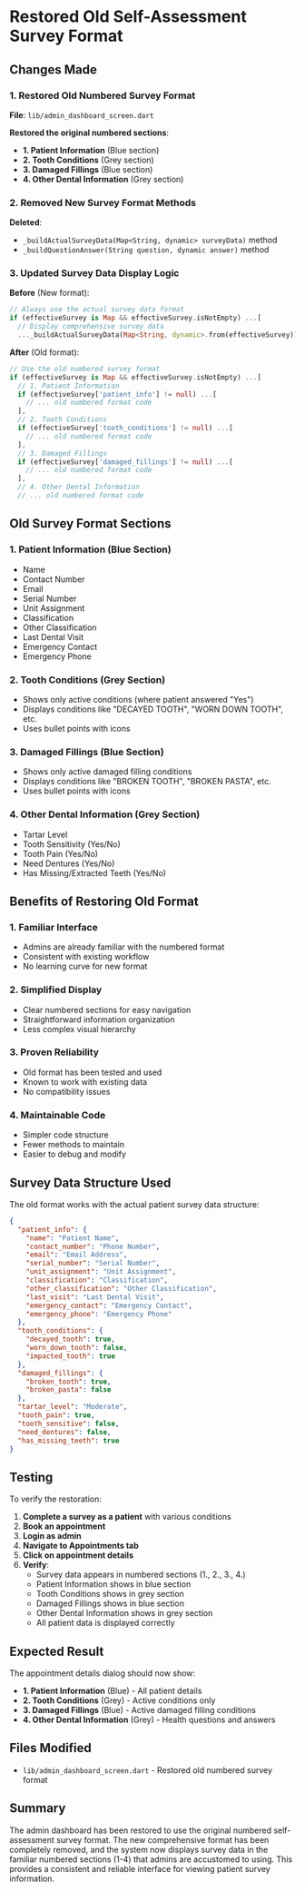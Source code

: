 # Restored Old Self-Assessment Survey Format

## Changes Made

### 1. Restored Old Numbered Survey Format
**File**: `lib/admin_dashboard_screen.dart`

**Restored the original numbered sections**:
- **1. Patient Information** (Blue section)
- **2. Tooth Conditions** (Grey section)
- **3. Damaged Fillings** (Blue section)
- **4. Other Dental Information** (Grey section)

### 2. Removed New Survey Format Methods
**Deleted**:
- `_buildActualSurveyData(Map<String, dynamic> surveyData)` method
- `_buildQuestionAnswer(String question, dynamic answer)` method

### 3. Updated Survey Data Display Logic
**Before** (New format):
```dart
// Always use the actual survey data format
if (effectiveSurvey is Map && effectiveSurvey.isNotEmpty) ...[
  // Display comprehensive survey data
  ..._buildActualSurveyData(Map<String, dynamic>.from(effectiveSurvey)),
```

**After** (Old format):
```dart
// Use the old numbered survey format
if (effectiveSurvey is Map && effectiveSurvey.isNotEmpty) ...[
  // 1. Patient Information
  if (effectiveSurvey['patient_info'] != null) ...[
    // ... old numbered format code
  ],
  // 2. Tooth Conditions
  if (effectiveSurvey['tooth_conditions'] != null) ...[
    // ... old numbered format code
  ],
  // 3. Damaged Fillings
  if (effectiveSurvey['damaged_fillings'] != null) ...[
    // ... old numbered format code
  ],
  // 4. Other Dental Information
  // ... old numbered format code
```

## Old Survey Format Sections

### 1. Patient Information (Blue Section)
- Name
- Contact Number
- Email
- Serial Number
- Unit Assignment
- Classification
- Other Classification
- Last Dental Visit
- Emergency Contact
- Emergency Phone

### 2. Tooth Conditions (Grey Section)
- Shows only active conditions (where patient answered "Yes")
- Displays conditions like "DECAYED TOOTH", "WORN DOWN TOOTH", etc.
- Uses bullet points with icons

### 3. Damaged Fillings (Blue Section)
- Shows only active damaged filling conditions
- Displays conditions like "BROKEN TOOTH", "BROKEN PASTA", etc.
- Uses bullet points with icons

### 4. Other Dental Information (Grey Section)
- Tartar Level
- Tooth Sensitivity (Yes/No)
- Tooth Pain (Yes/No)
- Need Dentures (Yes/No)
- Has Missing/Extracted Teeth (Yes/No)

## Benefits of Restoring Old Format

### 1. **Familiar Interface**
- Admins are already familiar with the numbered format
- Consistent with existing workflow
- No learning curve for new format

### 2. **Simplified Display**
- Clear numbered sections for easy navigation
- Straightforward information organization
- Less complex visual hierarchy

### 3. **Proven Reliability**
- Old format has been tested and used
- Known to work with existing data
- No compatibility issues

### 4. **Maintainable Code**
- Simpler code structure
- Fewer methods to maintain
- Easier to debug and modify

## Survey Data Structure Used

The old format works with the actual patient survey data structure:

```json
{
  "patient_info": {
    "name": "Patient Name",
    "contact_number": "Phone Number",
    "email": "Email Address",
    "serial_number": "Serial Number",
    "unit_assignment": "Unit Assignment",
    "classification": "Classification",
    "other_classification": "Other Classification",
    "last_visit": "Last Dental Visit",
    "emergency_contact": "Emergency Contact",
    "emergency_phone": "Emergency Phone"
  },
  "tooth_conditions": {
    "decayed_tooth": true,
    "worn_down_tooth": false,
    "impacted_tooth": true
  },
  "damaged_fillings": {
    "broken_tooth": true,
    "broken_pasta": false
  },
  "tartar_level": "Moderate",
  "tooth_pain": true,
  "tooth_sensitive": false,
  "need_dentures": false,
  "has_missing_teeth": true
}
```

## Testing

To verify the restoration:

1. **Complete a survey as a patient** with various conditions
2. **Book an appointment**
3. **Login as admin**
4. **Navigate to Appointments tab**
5. **Click on appointment details**
6. **Verify**:
   - Survey data appears in numbered sections (1., 2., 3., 4.)
   - Patient Information shows in blue section
   - Tooth Conditions shows in grey section
   - Damaged Fillings shows in blue section
   - Other Dental Information shows in grey section
   - All patient data is displayed correctly

## Expected Result

The appointment details dialog should now show:
- **1. Patient Information** (Blue) - All patient details
- **2. Tooth Conditions** (Grey) - Active conditions only
- **3. Damaged Fillings** (Blue) - Active damaged filling conditions
- **4. Other Dental Information** (Grey) - Health questions and answers

## Files Modified

- `lib/admin_dashboard_screen.dart` - Restored old numbered survey format

## Summary

The admin dashboard has been restored to use the original numbered self-assessment survey format. The new comprehensive format has been completely removed, and the system now displays survey data in the familiar numbered sections (1-4) that admins are accustomed to using. This provides a consistent and reliable interface for viewing patient survey information. 